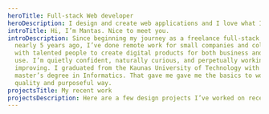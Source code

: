```yaml
---
heroTitle: Full-stack Web developer
heroDescription: I design and create web applications and I love what I do
introTitle: Hi, I’m Mantas. Nice to meet you.
introDescription: Since beginning my journey as a freelance full-stack developer
  nearly 5 years ago, I’ve done remote work for small companies and collaborated
  with talented people to create digital products for both business and consumer
  use. I’m quietly confident, naturally curious, and perpetually working on
  improving. I graduated from the Kaunas University of Technology with a
  master’s degree in Informatics. That gave me gave me the basics to work in a
  quality and purposeful way.
projectsTitle: My recent work
projectsDescription: Here are a few design projects I’ve worked on recently.
---
```

